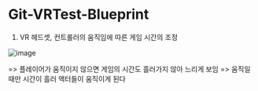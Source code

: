 # Git-VRTest-Blueprint

1. VR 헤드셋, 컨트롤러의 움직임에 따른 게임 시간의 조정


![image](https://github.com/k1mbeaver/Git-VRTest-Blueprint/assets/83329956/2801fa8f-0697-41ed-ae67-a6b5f8605847)


=> 플레이어가 움직이지 않으면 게임의 시간도 흘러가지 않아 느리게 보임
=> 움직일 때만 시간이 흘러 액터들이 움직이게 된다
